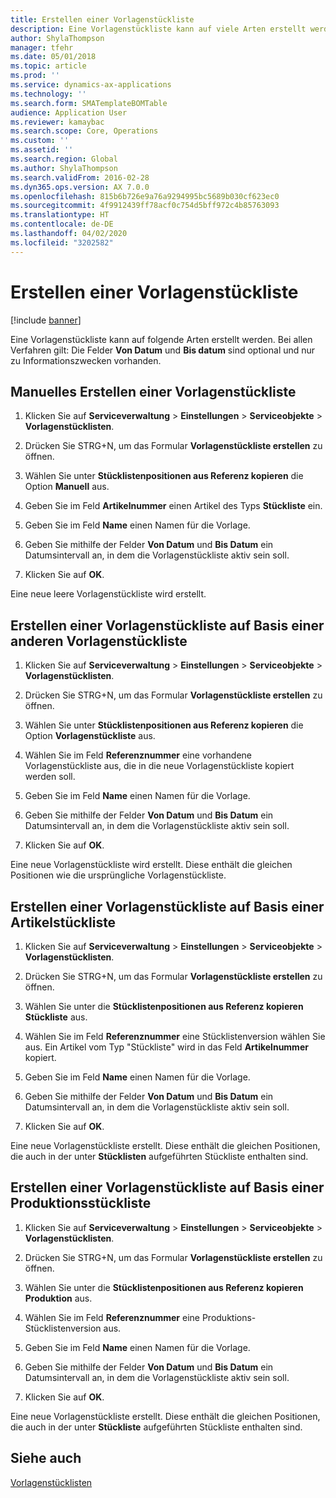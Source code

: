 ```yaml
---
title: Erstellen einer Vorlagenstückliste
description: Eine Vorlagenstückliste kann auf viele Arten erstellt werden.
author: ShylaThompson
manager: tfehr
ms.date: 05/01/2018
ms.topic: article
ms.prod: ''
ms.service: dynamics-ax-applications
ms.technology: ''
ms.search.form: SMATemplateBOMTable
audience: Application User
ms.reviewer: kamaybac
ms.search.scope: Core, Operations
ms.custom: ''
ms.assetid: ''
ms.search.region: Global
ms.author: ShylaThompson
ms.search.validFrom: 2016-02-28
ms.dyn365.ops.version: AX 7.0.0
ms.openlocfilehash: 815b6b726e9a76a9294995bc5689b030cf623ec0
ms.sourcegitcommit: 4f9912439ff78acf0c754d5bff972c4b85763093
ms.translationtype: HT
ms.contentlocale: de-DE
ms.lasthandoff: 04/02/2020
ms.locfileid: "3202582"
---
```

# <a name="create-a-template-bom"></a>Erstellen einer Vorlagenstückliste   

[!include [banner](../includes/banner.md)]


Eine Vorlagenstückliste kann auf folgende Arten erstellt werden. Bei allen Verfahren gilt: Die Felder **Von Datum** und **Bis datum** sind optional und nur zu Informationszwecken vorhanden.

## <a name="create-a-template-bom-manually"></a>Manuelles Erstellen einer Vorlagenstückliste

1.  Klicken Sie auf **Serviceverwaltung** \> **Einstellungen** \> **Serviceobjekte** \> **Vorlagenstücklisten**.

2.  Drücken Sie STRG+N, um das Formular **Vorlagenstückliste erstellen** zu öffnen.

3.  Wählen Sie unter **Stücklistenpositionen aus Referenz kopieren** die Option **Manuell** aus.

4.  Geben Sie im Feld **Artikelnummer** einen Artikel des Typs **Stückliste** ein.

5.  Geben Sie im Feld **Name** einen Namen für die Vorlage.

6.  Geben Sie mithilfe der Felder **Von Datum** und **Bis Datum** ein Datumsintervall an, in dem die Vorlagenstückliste aktiv sein soll.

7.  Klicken Sie auf **OK**.

Eine neue leere Vorlagenstückliste wird erstellt.

## <a name="create-a-template-bom-based-on-another-template-bom"></a>Erstellen einer Vorlagenstückliste auf Basis einer anderen Vorlagenstückliste

1.  Klicken Sie auf **Serviceverwaltung** \> **Einstellungen** \> **Serviceobjekte** \> **Vorlagenstücklisten**.

2.  Drücken Sie STRG+N, um das Formular **Vorlagenstückliste erstellen** zu öffnen.

3.  Wählen Sie unter **Stücklistenpositionen aus Referenz kopieren** die Option **Vorlagenstückliste** aus.

4.  Wählen Sie im Feld **Referenznummer** eine vorhandene Vorlagenstückliste aus, die in die neue Vorlagenstückliste kopiert werden soll.

5.  Geben Sie im Feld **Name** einen Namen für die Vorlage.

6.  Geben Sie mithilfe der Felder **Von Datum** und **Bis Datum** ein Datumsintervall an, in dem die Vorlagenstückliste aktiv sein soll.

7.  Klicken Sie auf **OK**.

Eine neue Vorlagenstückliste wird erstellt. Diese enthält die gleichen Positionen wie die ursprüngliche Vorlagenstückliste.

## <a name="create-a-template-bom-based-on-an-item-bom"></a>Erstellen einer Vorlagenstückliste auf Basis einer Artikelstückliste

1.  Klicken Sie auf **Serviceverwaltung** \> **Einstellungen** \> **Serviceobjekte** \> **Vorlagenstücklisten**.

2.  Drücken Sie STRG+N, um das Formular **Vorlagenstückliste erstellen** zu öffnen.

3.  Wählen Sie unter die **Stücklistenpositionen aus Referenz kopieren** **Stückliste** aus.

4.  Wählen Sie im Feld **Referenznummer** eine Stücklistenversion wählen Sie aus. Ein Artikel vom Typ "Stückliste" wird in das Feld **Artikelnummer** kopiert.

5.  Geben Sie im Feld **Name** einen Namen für die Vorlage.

6.  Geben Sie mithilfe der Felder **Von Datum** und **Bis Datum** ein Datumsintervall an, in dem die Vorlagenstückliste aktiv sein soll.

7.  Klicken Sie auf **OK**.

Eine neue Vorlagenstückliste erstellt. Diese enthält die gleichen Positionen, die auch in der unter **Stücklisten** aufgeführten Stückliste enthalten sind.

## <a name="create-a-template-bom-based-on-a-production-bom"></a>Erstellen einer Vorlagenstückliste auf Basis einer Produktionsstückliste

1.  Klicken Sie auf **Serviceverwaltung** \> **Einstellungen** \> **Serviceobjekte** \> **Vorlagenstücklisten**.

2.  Drücken Sie STRG+N, um das Formular **Vorlagenstückliste erstellen** zu öffnen.

3.  Wählen Sie unter die **Stücklistenpositionen aus Referenz kopieren** **Produktion** aus.

4.  Wählen Sie im Feld **Referenznummer** eine Produktions-Stücklistenversion aus.

5.  Geben Sie im Feld **Name** einen Namen für die Vorlage.

6.  Geben Sie mithilfe der Felder **Von Datum** und **Bis Datum** ein Datumsintervall an, in dem die Vorlagenstückliste aktiv sein soll.

7.  Klicken Sie auf **OK**.

Eine neue Vorlagenstückliste erstellt. Diese enthält die gleichen Positionen, die auch in der unter **Stückliste** aufgeführten Stückliste enthalten sind.

## <a name="see-also"></a>Siehe auch

[Vorlagenstücklisten](template-boms.md)

  


